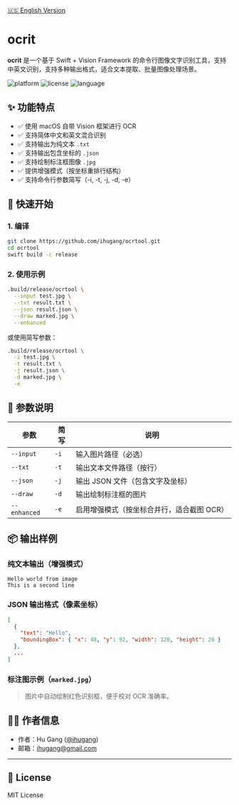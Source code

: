[🇺🇸 English Version](readme.en.md)

# ocrit

**ocrit** 是一个基于 Swift + Vision Framework 的命令行图像文字识别工具，支持中英文识别，支持多种输出格式，适合文本提取、批量图像处理场景。

![platform](https://img.shields.io/badge/platform-macOS-blue)
![license](https://img.shields.io/badge/license-MIT-green)
![language](https://img.shields.io/badge/language-Swift-orange)

## ✨ 功能特点

- ✅ 使用 macOS 自带 Vision 框架进行 OCR
- ✅ 支持简体中文和英文混合识别
- ✅ 支持输出为纯文本 `.txt`
- ✅ 支持输出包含坐标的 `.json`
- ✅ 支持绘制标注框图像 `.jpg`
- ✅ 提供增强模式（按坐标重排行结构）
- ✅ 支持命令行参数简写（-i, -t, -j, -d, -e）

## 🚀 快速开始

### 1. 编译

```bash
git clone https://github.com/ihugang/ocrtool.git
cd ocrtool
swift build -c release
```

### 2. 使用示例

```bash
.build/release/ocrtool \
  --input test.jpg \
  --txt result.txt \
  --json result.json \
  --draw marked.jpg \
  --enhanced
```

或使用简写参数：

```bash
.build/release/ocrtool \
  -i test.jpg \
  -t result.txt \
  -j result.json \
  -d marked.jpg \
  -e
```

## 🧩 参数说明

| 参数        | 简写 | 说明 |
|-------------|------|------|
| `--input`   | `-i` | 输入图片路径（必选） |
| `--txt`     | `-t` | 输出文本文件路径（按行） |
| `--json`    | `-j` | 输出 JSON 文件（包含文字及坐标） |
| `--draw`    | `-d` | 输出绘制标注框的图片 |
| `--enhanced`| `-e` | 启用增强模式（按坐标合并行，适合截图 OCR） |

## 📦 输出样例

### 纯文本输出（增强模式）

```
Hello world from image
This is a second line
```

### JSON 输出格式（像素坐标）

```json
[
  {
    "text": "Hello",
    "boundingBox": { "x": 48, "y": 92, "width": 120, "height": 20 }
  },
  ...
]
```

### 标注图示例（`marked.jpg`）

> 图片中自动绘制红色识别框，便于校对 OCR 准确率。

## 👨‍💻 作者信息

- 作者：Hu Gang ([@ihugang](https://github.com/ihugang))
- 邮箱：ihugang@gmail.com

---

## 📝 License

MIT License
